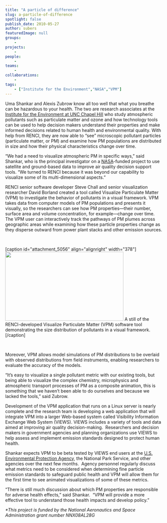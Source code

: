 ```yaml
---
title: "A particle of difference"
slug: a-particle-of-difference
spotlight: false
publish_date: 2010-05-27
author: subers
featuredImage: null
groups:
    - 
projects:
    - 
people:
    - 
teams: 
    - 
collaborations:
    - 
tags:
    - ["Institute for the Environment","NASA","VPM"]
---
```

Uma Shankar and Alexis Zubrow know all too well that what you breathe can be hazardous to your health. The two are research associates at the <a href="http://www.ie.unc.edu/" target="_blank">Institute for the Environment at UNC Chapel Hill</a> who study atmospheric pollutants such as particulate matter and ozone and how technology tools can be used to help decision makers understand their properties and make informed decisions related to human health and environmental quality. With help from RENCI, they are now able to “see” microscopic pollutant particles (particulate matter, or PM) and examine how PM populations are distributed in size and how their physical characteristics change over time. <!--more-->

“We had a need to visualize atmospheric PM in specific ways,” said Shankar, who is the principal investigator on a <a href="http://www.nasa.gov/" target="_blank">NASA</a>-funded project to use satellite and ground-based data to improve air quality decision support tools. “We turned to RENCI because it was beyond our capability to visualize some of its multi-dimensional aspects.”

RENCI senior software developer Steve Chall and senior visualization researcher David Borland created a tool called Visualize Particulate Matter (VPM) to investigate the behavior of pollutants in a visual framework. VPM takes data from computer models of PM populations and presents it visually, so the researchers can see how PM properties—their number, surface area and volume concentration, for example—change over time.  The VPM user can interactively track the pathways of PM plumes across geographic areas while examining how these particle properties change as they disperse outward from power plant stacks and other emission sources.

&nbsp;

[caption id="attachment_5056" align="alignright" width="378"]<a title="A still of the RENCI developed Visualize Particulate Matter (VPM) software tool demonstrating the behavior of pollutants in a visual framework." href="http://www.renci.org/wp-content/uploads/2010/05/vpm-software-still.jpg"><img class="size-large wp-image-5056" title="vpm-software-still" src="http://www.renci.org/wp-content/uploads/2010/05/vpm-software-still-630x366.jpg" alt="" width="378" height="220" /></a> A still of the RENCI-developed Visualize Particulate Matter (VPM) software tool demonstrating the size distribution of pollutants in a visual framework.[/caption]

&nbsp;

Moreover, VPM allows model simulations of PM distributions to be overlaid with observed distributions from field instruments, enabling researchers to evaluate the accuracy of the models.

“It’s easy to visualize a single pollutant metric with our existing tools, but being able to visualize the complex chemistry, microphysics and atmospheric transport processes of PM as a composite animation, this is something that we haven’t been able to do ourselves and because we lacked the tools,” said Zubrow.

Development of the VPM application that runs on a Linux server is nearly complete and the research team is developing a web application that will integrate VPM into a larger Web-based system called Visibility Information Exchange Web System (VIEWS). VIEWS includes a variety of tools and data aimed at improving air quality decision-making.  Researchers and decision makers in government agencies and planning organizations use VIEWS to help assess and implement emission standards designed to protect human health.

Shankar expects VPM to be beta tested by VIEWS end users at the <a href="http://www.epa.gov/" target="_blank">U.S. Environmental Protection Agency</a>, the National Park Service, and other agencies over the next few months.  Agency personnel regularly discuss what metrics need to be considered when determining fine particle emission standards to safeguard public health and VPM will allow them for the first time to see animated visualizations of some of these metrics.

“There is still much discussion about which PM properties are responsible for adverse health effects,” said Shankar.  “VPM will provide a more effective tool to understand those health impacts and develop policy.”

<em>*This project is funded by the National Aeronautics and Space Administration grant number NNX08AL28G</em>
